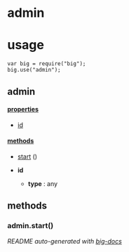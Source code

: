# admin


# usage

    var big = require("big");
    big.use("admin");

## admin

#### [properties](#admin-properties)

  - [id](#admin-properties-id)


#### [methods](#admin-methods)

  - [start](#admin-methods-start) ()




- **id** 

  - **type** : any


<a name="admin-methods"></a> 

## methods 

<a name="admin-methods-start"></a> 

### admin.start()


*README auto-generated with [big-docs](https://github.com/bigcompany/big/tree/master/resources/docs)*